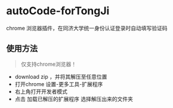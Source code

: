 # autoCode-forTongJi

chrome 浏览器插件，在同济大学统一身份认证登录时自动填写验证码

## 使用方法
>仅支持chrome浏览器！
* download zip ，并将其解压至任意位置
* 打开chrome 设置-更多工具-扩展程序
* 右上角打开开发者模式
* 点击 加载已解压的扩展程序 选择解压出来的文件夹
